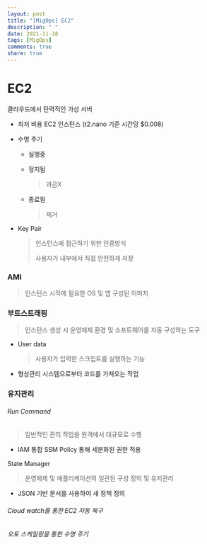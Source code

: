 ```yaml
---
layout: post
title: "[MigOps] EC2"
description: " "
date: 2021-11-18
tags: [MigOps]
comments: true
share: true
---
```



# EC2

클라우드에서 탄력적인 가상 서버

- 최저 비용 EC2 인스턴스 (t2.nano 기준 시간당 $0.008)

- 수명 주기

  - 실행중

  - 정지됨

    > 과금X

  - 종료됨

    > 제거

- Key Pair

  > 인스턴스에 접근하기 위한 인증방식
  >
  > 사용자가 내부에서 직접 안전하게 저장

### AMI

> 인스턴스 시작에 필요한 OS 및 앱 구성된 이미지

### 부트스트래핑

> 인스턴스 생성 시 운영체제 환경 및 소프트웨어를 자동 구성하는 도구

- User data

  > 사용자가 입력한 스크립트를 실행하는 기능

- 형상관리 시스템으로부터 코드를 가져오는 작업





### 유지관리

###### Run Command

> 일반적인 관리 작업을 원격에서 대규모로 수행

- IAM 통합 SSM Policy 통해 세분화된 권한 적용



State Manager

> 운영체제 및 애플리케이션의 일관된 구성 정의 및 유지관리

- JSON 기반 문서를 사용하여 새 정책 정의



###### Cloud watch를 통한 EC2 자동 복구

###### 오토 스케일링을 통한 수명 주기